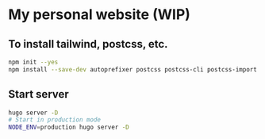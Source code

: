 # My personal website (WIP)

## To install tailwind, postcss, etc.

```sh
npm init --yes
npm install --save-dev autoprefixer postcss postcss-cli postcss-import tailwindcss
```

## Start server

```sh
hugo server -D
# Start in production mode
NODE_ENV=production hugo server -D
```
